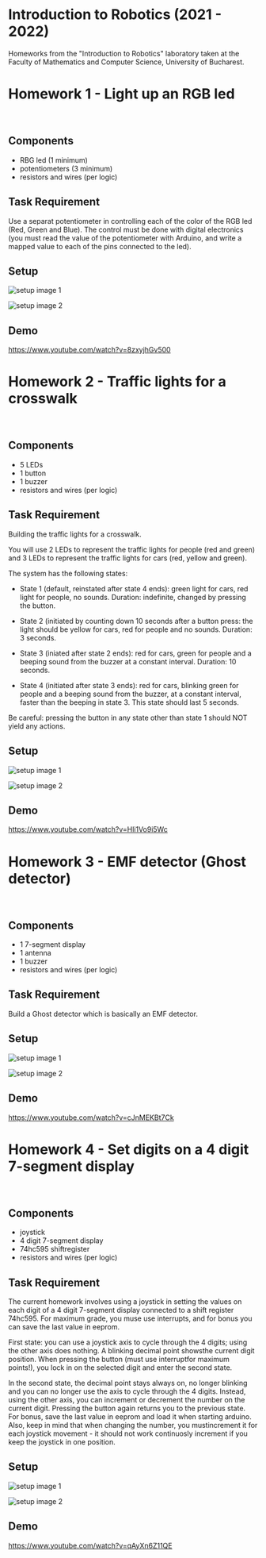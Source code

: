 # Introduction to Robotics (2021 - 2022)

Homeworks from the "Introduction to Robotics" laboratory taken at the Faculty of Mathematics and Computer Science, University of Bucharest.

# Homework 1 - Light up an RGB led
<!-- <details> -->
<br>

## Components

* RBG led (1 minimum)
* potentiometers (3 minimum)
* resistors and wires (per logic)

## Task Requirement

Use a separat potentiometer in controlling each of the color of the RGB led (Red, Green and Blue).  The control must be done with digital electronics (you must read the value of the potentiometer with Arduino, and write a mapped value to each of the pins connected to the led).

## Setup

![setup image 1](./homework_1/assets/setup1.jpeg)

![setup image 2](./homework_1/assets/setup2.jpeg)

## Demo

https://www.youtube.com/watch?v=8zxyjhGv500
</details>



# Homework 2 - Traffic lights for a crosswalk
<!-- <details> -->
<br>

## Components

* 5 LEDs
* 1 button
* 1 buzzer
* resistors and wires (per logic)

## Task Requirement

Building the traffic lights for a crosswalk.

You will use 2 LEDs to represent the traffic lights for people (red and green) and 3 LEDs to represent the traffic lights for cars (red, yellow and green).

The system has the following states:

* State 1 (default, reinstated after state 4 ends): green light for cars, red light for people, no  sounds. Duration: indefinite,  changed by pressing the button.

* State 2 (initiated by counting down 10 seconds after a button press: the light should be yellow for cars, red for people and no sounds. Duration: 3 seconds.

* State 3 (iniated after state 2 ends): red for cars, green for people and a beeping sound from the buzzer at a constant interval.  Duration: 10 seconds.

* State 4 (initiated after state 3 ends): red for cars, blinking green for people and a beeping sound from the buzzer, at a constant interval, faster than the beeping in state 3. This state should last 5 seconds. 

Be  careful: pressing the button in any state other than state 1 should NOT yield any actions.

## Setup

![setup image 1](./homework_2/assets/setup1.jpeg)

![setup image 2](./homework_2/assets/setup2.jpeg)

## Demo

https://www.youtube.com/watch?v=Hli1Vo9i5Wc
</details>


# Homework 3 - EMF detector (Ghost detector)
<!-- <details> -->
<br>

## Components

* 1 7-segment display
* 1 antenna
* 1 buzzer
* resistors and wires (per logic)

## Task Requirement

Build a Ghost detector which is basically an EMF detector.

## Setup

![setup image 1](./homework_3/assets/setup1.jpeg)

![setup image 2](./homework_3/assets/setup2.jpeg)

## Demo

https://www.youtube.com/watch?v=cJnMEKBt7Ck
</details>


# Homework 4 - Set digits on a 4 digit 7-segment display
<!-- <details> -->
<br>

## Components

* joystick
* 4 digit 7-segment display
* 74hc595 shiftregister
* resistors and wires (per logic)

## Task Requirement

The current homework involves using a joystick in setting the values on each digit of a 4 digit 7-segment display connected to a shift register 74hc595. For maximum grade, you muse use interrupts, and for bonus you can save the last value in eeprom.

First state: you can use a joystick axis to cycle through the 4 digits; using the other axis does nothing. A blinking decimal point showsthe current digit position. When pressing the button (must use interruptfor maximum points!), you lock in on the selected digit and enter the second state.

In the second state, the decimal point stays always on, no longer blinking and you can no longer use the axis to cycle through the 4 digits. Instead, using the other axis, you can increment or decrement the number on the current digit. Pressing the button again returns you to the previous state. For bonus, save the last value in eeprom and load it when starting arduino.  Also, keep in mind that when changing the number, you mustincrement it for each joystick movement - it should not work continuosly increment if you keep the joystick in one position.

## Setup

![setup image 1](./homework_4/assets/setup1.jpeg)

![setup image 2](./homework_4/assets/setup2.jpeg)

## Demo

https://www.youtube.com/watch?v=qAyXn6Z11QE
</details>